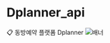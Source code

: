 # Dplanner_api
📋 동방예약 플랫폼 Dplanner
![배너](https://github.com/dpplanner/api/assets/100896063/e7930ac0-86a1-437c-b369-68dcb1471427)
